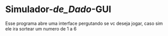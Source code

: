 # Simulador-_de_Dado_-GUI
Esse programa abre uma interface pergutando se vc deseja jogar, caso sim ele ira sortear um numero de 1 a 6
